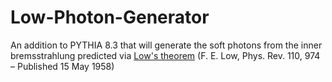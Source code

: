 # Low-Photon-Generator
An addition to PYTHIA 8.3 that will generate the soft photons from the inner bremsstrahlung predicted via [Low's theorem](https://doi.org/10.1103/PhysRev.110.974) (F. E. Low, Phys. Rev. 110, 974 – Published 15 May 1958)
